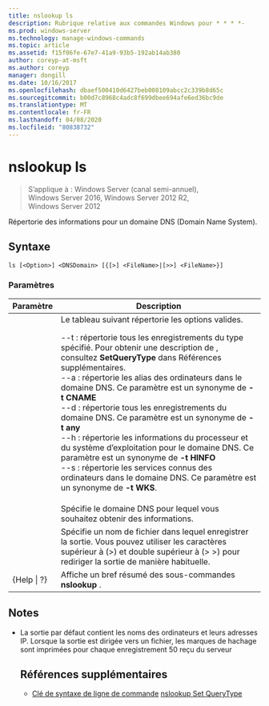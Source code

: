```yaml
---
title: nslookup ls
description: Rubrique relative aux commandes Windows pour * * * *-
ms.prod: windows-server
ms.technology: manage-windows-commands
ms.topic: article
ms.assetid: f15f06fe-67e7-41a9-93b5-192ab14ab380
author: coreyp-at-msft
ms.author: coreyp
manager: dongill
ms.date: 10/16/2017
ms.openlocfilehash: dbaef500410d6427beb008109abcc2c339b8d65c
ms.sourcegitcommit: b00d7c8968c4adc8f699dbee694afe6ed36bc9de
ms.translationtype: MT
ms.contentlocale: fr-FR
ms.lasthandoff: 04/08/2020
ms.locfileid: "80838732"
---
```

# <a name="nslookup-ls"></a>nslookup ls

>S’applique à : Windows Server (canal semi-annuel), Windows Server 2016, Windows Server 2012 R2, Windows Server 2012

Répertorie des informations pour un domaine DNS (Domain Name System).
## <a name="syntax"></a>Syntaxe
```
ls [<Option>] <DNSDomain> [{[>] <FileName>|[>>] <FileName>}]
```
### <a name="parameters"></a>Paramètres

|    Paramètre    |                                                                                                                                                                                                                                                                                                               Description                                                                                                                                                                                                                                                                                                                |
|-----------------|------------------------------------------------------------------------------------------------------------------------------------------------------------------------------------------------------------------------------------------------------------------------------------------------------------------------------------------------------------------------------------------------------------------------------------------------------------------------------------------------------------------------------------------------------------------------------------------------------------------------------------------|
|    <Option>     | Le tableau suivant répertorie les options valides.<p>--t : répertorie tous les enregistrements du type spécifié. Pour obtenir une description de <querytype>, consultez **SetQueryType** dans Références supplémentaires.<br />--a : répertorie les alias des ordinateurs dans le domaine DNS. Ce paramètre est un synonyme de **-t CNAME**<br />--d : répertorie tous les enregistrements du domaine DNS. Ce paramètre est un synonyme de **-t any**<br />--h : répertorie les informations du processeur et du système d’exploitation pour le domaine DNS. Ce paramètre est un synonyme de **-t HINFO**<br />--s : répertorie les services connus des ordinateurs dans le domaine DNS. Ce paramètre est un synonyme de **-t WKS**. |
|   <DNSDomain>   |                                                                                                                                                                                                                                                                                         Spécifie le domaine DNS pour lequel vous souhaitez obtenir des informations.                                                                                                                                                                                                                                                                                         |
|   <FileName>    |                                                                                                                                                                                                                                 Spécifie un nom de fichier dans lequel enregistrer la sortie. Vous pouvez utiliser les caractères supérieur à (>) et double supérieur à (> >) pour rediriger la sortie de manière habituelle.                                                                                                                                                                                                                                  |
| {Help &#124; ?} |                                                                                                                                                                                                                                                                                          Affiche un bref résumé des sous-commandes **nslookup** .                                                                                                                                                                                                                                                                                           |

## <a name="remarks"></a>Notes
- La sortie par défaut contient les noms des ordinateurs et leurs adresses IP. Lorsque la sortie est dirigée vers un fichier, les marques de hachage sont imprimées pour chaque enregistrement 50 reçu du serveur
  ## <a name="additional-references"></a>Références supplémentaires
  - [Clé de syntaxe de ligne de commande](command-line-syntax-key.md)
  [nslookup Set QueryType](nslookup-set-querytype.md)

